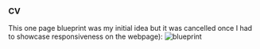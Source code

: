 ### CV

This one page blueprint was my initial idea but it was cancelled once I had to showcase responsiveness on the webpage): 
![blueprint](https://github.com/ABNaseer/sem4-Task1/assets/124576554/e4be5473-798b-4aba-a7f3-e302e9d4310d)


